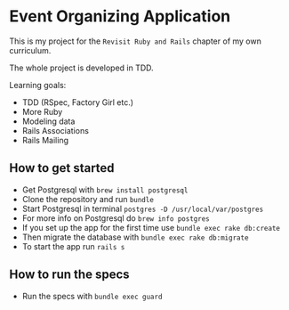 # Event Organizing Application

This is my project for the `Revisit Ruby and Rails` chapter of my own curriculum.

The whole project is developed in TDD.

Learning goals:
- TDD (RSpec, Factory Girl etc.)
- More Ruby
- Modeling data
- Rails Associations
- Rails Mailing


## How to get started

- Get Postgresql with `brew install postgresql`
- Clone the repository and run `bundle`
- Start Postgresql in terminal `postgres -D /usr/local/var/postgres`
- For more info on Postgresql do `brew info postgres`
- If you set up the app for the first time use `bundle exec rake db:create`
- Then migrate the database with `bundle exec rake db:migrate`
- To start the app run `rails s`

## How to run the specs

- Run the specs with `bundle exec guard`
